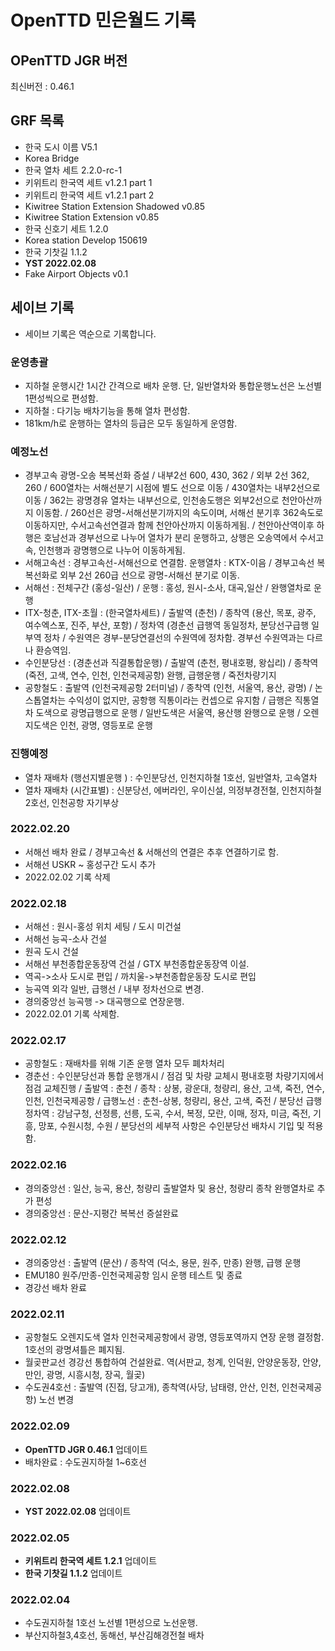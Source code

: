 # OpenTTD 민은월드 기록
## OPenTTD JGR 버전
최신버전 : 0.46.1

## GRF 목록
- 한국 도시 이름 V5.1
- Korea Bridge
- 한국 열차 세트 2.2.0-rc-1
- 키위트리 한국역 세트 v1.2.1 part 1
- 키위트리 한국역 세트 v1.2.1 part 2
- Kiwitree Station Extension Shadowed v0.85
- Kiwitree Station Extension v0.85
- 한국 신호기 세트 1.2.0
- Korea station Develop 150619
- 한국 기찻길 1.1.2
- **YST 2022.02.08**
- Fake Airport Objects v0.1

## 세이브 기록
- 세이브 기록은 역순으로 기록합니다.

### 운영총괄
- 지하철 운행시간 1시간 간격으로 배차 운행. 단, 일반열차와 통합운행노선은 노선별 1편성씩으로 편성함.
- 지하철 : 다기능 배차기능을 통해 열차 편성함.
- 181km/h로 운행하는 열차의 등급은 모두 동일하게 운영함.

### 예정노선
- 경부고속 광명-오송 복복선화 증설 / 내부2선 600, 430, 362 / 외부 2선 362, 260 / 600열차는 서해선분기 시점에 별도 선으로 이동 / 430열차는 내부2선으로 이동 / 362는 광명경유 열차는 내부선으로, 인천송도행은 외부2선으로 천안아산까지 이동함. / 260선은 광명-서해선분기까지의 속도이며, 서해선 분기후 362속도로 이동하지만, 수서고속선연결과 함께 천안아산까지 이동하게됨. / 천안아산역이후 하행은 호남선과 경부선으로 나누어 열차가 분리 운행하고, 상행은 오송역에서 수서고속, 인천행과 광명행으로 나누어 이동하게됨.
- 서해고속선 : 경부고속선-서해선으로 연결함. 운행열차 : KTX-이음 / 경부고속선 복복선화로 외부 2선 260급 선으로 광명-서해선 분기로 이동.
- 서해선 : 전체구간 (홍성-일산) / 운행 : 홍성, 원시-소사, 대곡,일산 / 완행열차로 운행
- ITX-청춘, ITX-초월 : (한국열차세트) / 출발역 (춘천) / 종착역 (용산, 목포, 광주, 여수엑스포, 진주, 부산, 포항) / 정차역 (경춘선 급행역 동일정차, 분당선구급행 일부역 정차 / 수원역은 경부-분당연결선의 수원역에 정차함. 경부선 수원역과는 다르나 환승역임.
- 수인분당선 : (경춘선과 직결통합운행) / 출발역 (춘천, 평내호평, 왕십리) / 종착역 (죽전, 고색, 연수, 인천, 인천국제공항) 완행, 급행운행 / 죽전차량기지
- 공항철도 : 출발역 (인천국제공항 2터미널) / 종착역 (인천, 서울역, 용산, 광명) / 논스톱열차는 수익성이 없지만, 공항행 직통이라는 컨셉으로 유지함 / 급행은 직통열차 도색으로 광명급행으로 운행 / 일반도색은 서울역, 용산행 완행으로 운행 / 오렌지도색은 인천, 광명, 영등포로 운행

### 진행예정
- 열차 재배차 (행선지별운행 ) : 수인분당선, 인천지하철 1호선, 일반열차, 고속열차
- 열차 재배차 (시간표별) : 신분당선, 에버라인, 우이신설, 의정부경전철, 인천지하철 2호선, 인천공항 자기부상

### 2022.02.20
- 서해선 배차 완료 / 경부고속선 & 서해선의 연결은 추후 연결하기로 함.
- 서해선 USKR ~ 홍성구간 도시 추가
- 2022.02.02 기록 삭제

### 2022.02.18
- 서해선 : 원시-홍성 위치 세팅 / 도시 미건설
- 서해선 능곡-소사 건설
- 원곡 도시 건설
- 서해선 부천종합운동장역 건설 / GTX 부천종합운동장역 이설.
- 역곡->소사 도시로 편입 / 까치울->부천종합운동장 도시로 편입
- 능곡역 외각 일반, 급행선 / 내부 정차선으로 변경.
- 경의중앙선 능곡행 -> 대곡행으로 연장운행.
- 2022.02.01 기록 삭제함.

### 2022.02.17
- 공항철도 : 재배차를 위해 기존 운행 열차 모두 폐차처리
- 경춘선 : 수인분당선과 통합 운행개시 / 점검 및 차량 교체시 평내호평 차량기지에서 점검 교체진행 / 출발역 : 춘천 / 종착 : 상봉, 광운대, 청량리, 용산, 고색, 죽전, 연수, 인천, 인천국제공항 / 급행노선 : 춘천-상봉, 청량리, 용산, 고색, 죽전 / 분당선 급행 정차역 : 강남구청, 선정릉, 선릉, 도곡, 수서, 복정, 모란, 이매, 정자, 미금, 죽전, 기흥, 망포, 수원시청, 수원 / 분당선의 세부적 사항은 수인분당선 배차시 기입 및 적용함.

### 2022.02.16
- 경의중앙선 : 일산, 능곡, 용산, 청량리 출발열차 및 용산, 청량리 종착 완행열차로 추가 편성
- 경의중앙선 : 문산-지평간 복복선 증설완료

### 2022.02.12
- 경의중앙선 : 출발역 (문산) / 종착역 (덕소, 용문, 원주, 만종) 완행, 급행 운행
- EMU180 원주/만종-인천국제공항 임시 운행 테스트 및 종료
- 경강선 배차 완료

### 2022.02.11
- 공항철도 오렌지도색 열차 인천국제공항에서 광명, 영등포역까지 연장 운행 결정함. 1호선의 광명셔틀은 폐지됨.
- 월곶판교선 경강선 통합하여 건설완료. 역(서판교, 청계, 인덕원, 안양운동장, 안양, 만인, 광명, 시흥시청, 장곡, 월곶)
- 수도권4호선 : 출발역 (진접, 당고개), 종착역(사당, 남태령, 안산, 인천, 인천국제공항) 노선 변경

### 2022.02.09
- **OpenTTD JGR 0.46.1** 업데이트
- 배차완료 : 수도권지하철 1~6호선

### 2022.02.08
- **YST 2022.02.08** 업데이트

### 2022.02.05
- **키위트리 한국역 세트 1.2.1** 업데이트
- **한국 기찻길 1.1.2** 업데이트

### 2022.02.04
- 수도권지하철 1호선 노선별 1편성으로 노선운행.
- 부산지하철3,4호선, 동해선, 부산김해경전철 배차
